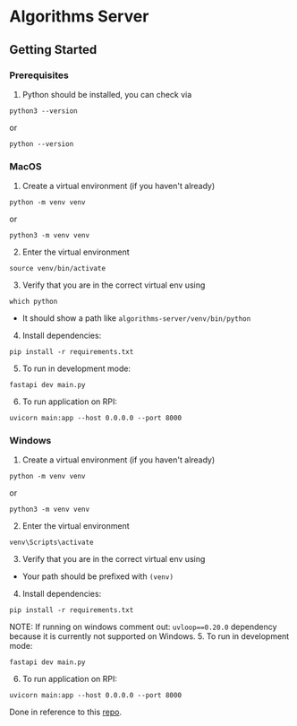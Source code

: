 # Algorithms Server

## Getting Started

### Prerequisites
1. Python should be installed, you can check via
```
python3 --version
```
or
```
python --version
```

### MacOS
1. Create a virtual environment (if you haven't already)
```
python -m venv venv
```
or 
```
python3 -m venv venv
```
2. Enter the virtual environment
```
source venv/bin/activate
```
3. Verify that you are in the correct virtual env using
```
which python
```
- It should show a path like `algorithms-server/venv/bin/python`
4. Install dependencies:
```
pip install -r requirements.txt
```
5. To run in development mode:
```
fastapi dev main.py
```
6. To run application on RPI:
```
uvicorn main:app --host 0.0.0.0 --port 8000
```

### Windows
1. Create a virtual environment (if you haven't already)
```
python -m venv venv
```
or 
```
python3 -m venv venv
```
2. Enter the virtual environment
```
venv\Scripts\activate
```
3. Verify that you are in the correct virtual env using
- Your path should be prefixed with `(venv)`
4. Install dependencies:
```
pip install -r requirements.txt
```
NOTE: If running on windows comment out: `uvloop==0.20.0` dependency because it is currently not supported on Windows.
5. To run in development mode:
```
fastapi dev main.py
```
6. To run application on RPI:
```
uvicorn main:app --host 0.0.0.0 --port 8000
```

Done in reference to this [repo](https://github.com/xJQx/SC2079-MDP-Group11-Algorithms).
